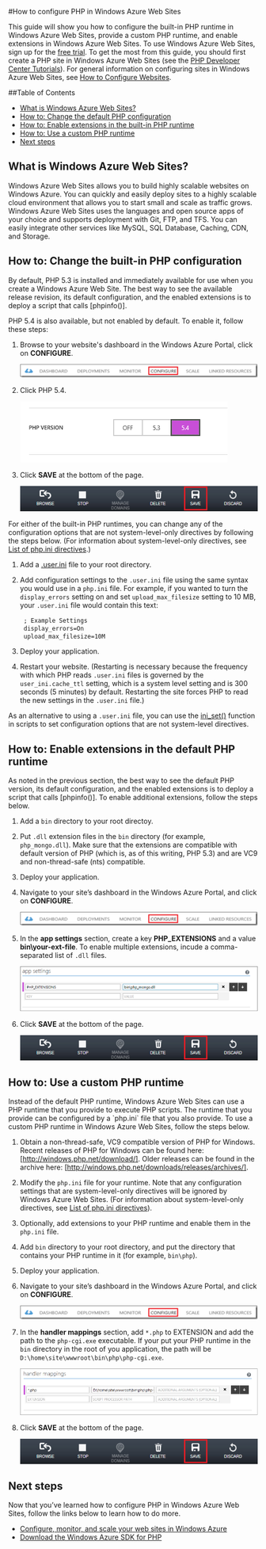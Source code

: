 <properties umbracoNaviHide="0" pageTitle="How to Configure PHP in Windows Azure Web Sites" metaKeywords="Windows Azure, Windows Azure Web Sites, configuration, PHP" metaDescription="Learn how to configure the default PHP installation or add a custom PHP installation in Windows Azure Web Sites." linkid="" urlDisplayName="How to Configure PHP in Windows Azure Web Sites" headerExpose="" footerExpose="" disqusComments="1" />

#How to configure PHP in Windows Azure Web Sites

This guide will show you how to configure the built-in PHP runtime in Windows Azure Web Sites, provide a custom PHP runtime, and enable extensions in Windows Azure Web Sites. To use Windows Azure Web Sites, sign up for the [free trial]. To get the most from this guide, you should first create a PHP site in Windows Azure Web Sites (see the [PHP Developer Center Tutorials]). For general information on configuring sites in Windows Azure Web Sites, see [How to Configure Websites].

##Table of Contents

* [What is Windows Azure Web Sites?](#WhatIs)
* [How to: Change the default PHP configuration](#ChangeBuiltInPHP)
* [How to: Enable extensions in the built-in PHP runtime](#EnableExtDefaultPHP)
* [How to: Use a custom PHP runtime](#UseCustomPHP)
* [Next steps](#NextSteps)

<h2 id="WhatIs">What is Windows Azure Web Sites?</h2>
Windows Azure Web Sites allows you to build highly scalable websites on Windows Azure. You can quickly and easily deploy sites to a highly scalable cloud environment that allows you to start small and scale as traffic grows. Windows Azure Web Sites uses the languages and open source apps of your choice and supports deployment with Git, FTP, and TFS. You can easily integrate other services like MySQL, SQL Database, Caching, CDN, and Storage.

<h2 id="ChangeBuiltInPHP">How to: Change the built-in PHP configuration</h2>
By default, PHP 5.3 is installed and immediately available for use when you create a Windows Azure Web Site. The best way to see the available release revision, its default configuration, and the enabled extensions is to deploy a script that calls [phpinfo()].

PHP 5.4 is also available, but not enabled by default. To enable it, follow these steps:

1. Browse to your website's dashboard in the Windows Azure Portal, click on **CONFIGURE**.

	![Configure tab on Web Sites dashboard][configure]

2. Click PHP 5.4.

	![Select PHP version][select-php-version]

3. Click **SAVE** at the bottom of the page.

	![Save configuration settings][save-button]

For either of the built-in PHP runtimes, you can change any of the configuration options that are not system-level-only directives by following the steps below. (For information about system-level-only directives, see [List of php.ini directives].)

1. Add a [.user.ini] file to your root directory.
2. Add configuration settings to the `.user.ini` file using the same syntax you would use in a `php.ini` file. For example, if you wanted to turn the `display_errors` setting on and set `upload_max_filesize` setting to 10 MB, your `.user.ini` file would contain this text:

		; Example Settings
		display_errors=On
		upload_max_filesize=10M

3. Deploy your application.
4. Restart your website. (Restarting is necessary because the frequency with which PHP reads `.user.ini` files is governed by the `user_ini.cache_ttl` setting, which is a system level setting and is 300 seconds (5 minutes) by default. Restarting the site forces PHP to read the new settings in the `.user.ini` file.)

As an alternative to using a `.user.ini` file, you can use the [ini_set()] function in scripts to set configuration options that are not system-level directives.

<h2 id="EnableExtDefaultPHP">How to: Enable extensions in the default PHP runtime</h2>
As noted in the previous section, the best way to see the default PHP version, its default configuration, and the enabled extensions is to deploy a script that calls [phpinfo()]. To enable additional extensions, follow the steps below.

1. Add a `bin` directory to your root directoy.
2. Put `.dll` extension files in the `bin` directory (for example, `php_mongo.dll`). Make sure that the extensions are compatible with default version of PHP (which is, as of this writing, PHP 5.3) and are VC9 and non-thread-safe (nts) compatible.
3. Deploy your application.
4. Navigate to your site’s dashboard in the Windows Azure Portal, and click on **CONFIGURE**.

	![Configure tab on Web Sites dashboard][configure]

5. In the **app settings** section, create a key **PHP_EXTENSIONS** and a value **bin\your-ext-file**. To enable multiple extensions, incude a comma-separated list of `.dll` files.

	![Enable extension in app settings][app-settings]

6. Click **SAVE** at the bottom of the page.

	![Save configuration settings][save-button]

<h2 id="UseCustomPHP">How to: Use a custom PHP runtime</h2>
Instead of the default PHP runtime, Windows Azure Web Sites can use a PHP runtime that you provide to execute PHP scripts. The runtime that you provide can be configured by a `php.ini` file that you also provide. To use a custom PHP runtime in Windows Azure Web Sites, follow the steps below.

1. Obtain a non-thread-safe, VC9 compatible version of PHP for Windows. Recent releases of PHP for Windows can be found here: [http://windows.php.net/download/]. Older releases can be found in the archive here: [http://windows.php.net/downloads/releases/archives/].
2. Modify the `php.ini` file for your runtime. Note that any configuration settings that are system-level-only directives will be ignored by Windows Azure Web Sites. (For information about system-level-only directives, see [List of php.ini directives]).
3. Optionally, add extensions to your PHP runtime and enable them in the `php.ini` file.
4. Add `bin` directory to your root directory, and put the directory that contains your PHP runtime in it (for example, `bin\php`).
5. Deploy your application.
6. Navigate to your site’s dashboard in the Windows Azure Portal, and click on **CONFIGURE**.

	![Configure tab on Web Sites dashboard][configure]

7. In the **handler mappings** section, add `*.php` to EXTENSION and add the path to the `php-cgi.exe` executable. If your put your PHP runtime in the `bin` directory in the root of you application, the path will be `D:\home\site\wwwroot\bin\php\php-cgi.exe`.

	![Specify handler in hander mappings][handler-mappings]

8. Click **SAVE** at the bottom of the page.

	![Save configuration settings][save-button]

<h2 id="NextSteps">Next steps</h2>
Now that you’ve learned how to configure PHP in Windows Azure Web Sites, follow the links below to learn how to do more.

- [Configure, monitor, and scale your web sites in Windows Azure]
- [Download the Windows Azure SDK for PHP]


[free trial]: https://www.windowsazure.com/en-us/pricing/free-trial/
[PHP Developer Center Tutorials]: https://www.windowsazure.com/en-us/develop/php/tutorials/
[How to Configure Websites]: https://www.windowsazure.com/en-us/manage/services/web-sites/how-to-configure-websites/
[phpinfo()]: http://php.net/manual/en/function.phpinfo.php
[select-php-version]: ../Media/select-php-version.png
[List of php.ini directives]: http://www.php.net/manual/en/ini.list.php
[.user.ini]: http://www.php.net/manual/en/configuration.file.per-user.php
[ini_set()]: http://www.php.net/manual/en/function.ini-set.php
[configure]: ../Media/configure.png
[app-settings]: ../Media/app-settings.png
[save-button]: ../Media/save-button.png
[http://windows.php.net/download/]: http://windows.php.net/download/
[http://windows.php.net/downloads/releases/archives/]: http://windows.php.net/downloads/releases/archives/
[handler-mappings]: ../Media/handler-mappings.png
[Configure, monitor, and scale your web sites in Windows Azure]: http://www.windowsazure.com/en-us/manage/services/web-sites/
[Download the Windows Azure SDK for PHP]: http://www.windowsazure.com/en-us/develop/php/common-tasks/download-php-sdk/
